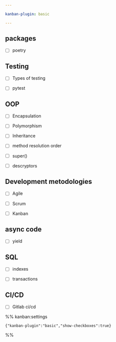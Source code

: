 ```yaml
---

kanban-plugin: basic

---
```


## packages

- [ ] poetry


## Testing

- [ ] Types of testing
- [ ] pytest


## OOP

- [ ] Encapsulation
- [ ] Polymorphism
- [ ] Inheritance
- [ ] method resolution order
- [ ] super()
- [ ] descryptors


## Development metodologies

- [ ] Agile
- [ ] Scrum
- [ ] Kanban


## async code

- [ ] yield


## SQL

- [ ] indexes
- [ ] transactions


## CI/CD

- [ ] Gitlab ci/cd




%% kanban:settings
```
{"kanban-plugin":"basic","show-checkboxes":true}
```
%%